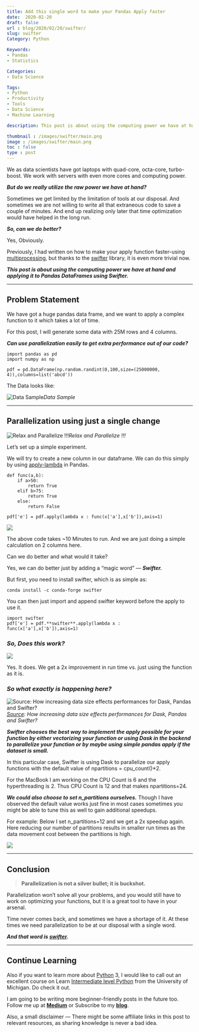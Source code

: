 ```yaml
---
title: Add this single word to make your Pandas Apply faster
date:  2020-02-20
draft: false
url : blog/2020/02/20/swifter/
slug: swifter
Category: Python

Keywords:
- Pandas
- Statistics

Categories:
- Data Science

Tags:
- Python
- Productivity
- Tools
- Data Science
- Machine Learning

description: This post is about using the computing power we have at hand and applying it to Pandas DataFrames using Swifter.

thumbnail : /images/swifter/main.png
image : /images/swifter/main.png
toc : false
type : post
---
```



We as data scientists have got laptops with quad-core, octa-core, turbo-boost. We work with servers with even more cores and computing power.

***But do we really utilize the raw power we have at hand?***

Sometimes we get limited by the limitation of tools at our disposal. And sometimes we are not willing to write all that extraneous code to save a couple of minutes. And end up realizing only later that time optimization would have helped in the long run.

***So, can we do better?***

Yes, Obviously.

Previously, I had written on how to make your apply function faster-using [multiprocessing](https://towardsdatascience.com/make-your-own-super-pandas-using-multiproc-1c04f41944a1), but thanks to the [swifter](https://github.com/jmcarpenter2/swifter) library, it is even more trivial now.

***This post is about using the computing power we have at hand and applying it to Pandas DataFrames using Swifter.***

---

## Problem Statement

We have got a huge pandas data frame, and we want to apply a complex function to it which takes a lot of time.

For this post, I will generate some data with 25M rows and 4 columns.

***Can use parallelization easily to get extra performance out of our code?***

    import pandas as pd
    import numpy as np

    pdf = pd.DataFrame(np.random.randint(0,100,size=(25000000, 4)),columns=list('abcd'))

The Data looks like:

![Data Sample](/images/swifter/0.png)*Data Sample*

---

## Parallelization using just a single change

![Relax and Parallelize !!!](/images/swifter/1.png)*Relax and Parallelize !!!*

Let’s set up a simple experiment.

We will try to create a new column in our dataframe. We can do this simply by using [apply-lambda](https://towardsdatascience.com/apply-and-lambda-usage-in-pandas-b13a1ea037f7) in Pandas.

    def func(a,b):
        if a>50:
            return True
        elif b>75:
            return True
        else:
            return False

    pdf['e'] = pdf.apply(lambda x : func(x['a'],x['b']),axis=1)

![](/images/swifter/2.png)

The above code takes ~10 Minutes to run. And we are just doing a simple calculation on 2 columns here.

Can we do better and what would it take?

Yes, we can do better just by adding a “magic word” — ***Swifter.***

But first, you need to install swifter, which is as simple as:

    conda install -c conda-forge swifter

You can then just import and append swifter keyword before the apply to use it.

    import swifter
    pdf['e'] = pdf.**swifter**.apply(lambda x : func(x['a'],x['b']),axis=1)

### ***So, Does this work?***

![](/images/swifter/3.png)

Yes. It does. We get a 2x improvement in run time vs. just using the function as it is.

### ***So what exactly is happening here?***

![[Source](https://github.com/jmcarpenter2/swifter): How increasing data size effects performances for Dask, Pandas and Swifter?](/images/swifter/4.png)*[Source](https://github.com/jmcarpenter2/swifter): How increasing data size effects performances for Dask, Pandas and Swifter?*

***Swifter chooses the best way to implement the apply possible for your function by either vectorizing your function or using Dask in the backend to parallelize your function or by maybe using simple pandas apply if the dataset is small.***

In this particular case, Swifter is using Dask to parallelize our apply functions with the default value of npartitions = cpu_count()*2.

For the MacBook I am working on the CPU Count is 6 and the hyperthreading is 2. Thus CPU Count is 12 and that makes npartitions=24.

***We could also choose to set n_partitions ourselves.*** Though I have observed the default value works just fine in most cases sometimes you might be able to tune this as well to gain additional speedups.

For example: Below I set n_partitions=12 and we get a 2x speedup again. Here reducing our number of partitions results in smaller run times as the data movement cost between the partitions is high.

![](/images/swifter/5.png)

---

## Conclusion
>  **Parallelization is not a silver bullet; it is buckshot.**

Parallelization won’t solve all your problems, and you would still have to work on optimizing your functions, but it is a great tool to have in your arsenal.

Time never comes back, and sometimes we have a shortage of it. At these times we need parallelization to be at our disposal with a single word.

***And that word is [swifter](https://github.com/jmcarpenter2/swifter).***

---

## Continue Learning

Also if you want to learn more about [Python](https://amzn.to/2XPSiiG) 3, I would like to call out an excellent course on Learn [Intermediate level Python](https://bit.ly/2XshreA) from the University of Michigan. Do check it out.

I am going to be writing more beginner-friendly posts in the future too. Follow me up at [**Medium**](https://mlwhiz.medium.com/) or Subscribe to my [**blog**](https://mlwhiz.ck.page/a9b8bda70c).

Also, a small disclaimer — There might be some affiliate links in this post to relevant resources, as sharing knowledge is never a bad idea.
